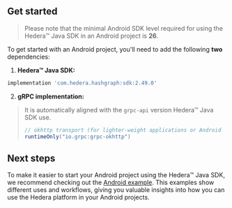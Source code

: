 ## Get started

> Please note that the minimal Android SDK level required for using the Hedera™ Java SDK in an Android project is **26**.

To get started with an Android project, you'll need to add the following **two** dependencies:

1. **Hedera™ Java SDK:**

```groovy
implementation 'com.hedera.hashgraph:sdk:2.49.0'
```

2. **gRPC implementation:**

> It is automatically aligned with the `grpc-api` version Hedera™ Java SDK use.
>
> ```groovy
> // okhttp transport (for lighter-weight applications or Android
> runtimeOnly("io.grpc:grpc-okhttp")
> ```

## Next steps

To make it easier to start your Android project using the Hedera™ Java SDK,
we recommend checking out the [Android example](../../example-android/README.md).
This examples show different uses and workflows,
giving you valuable insights into how you can use the Hedera platform in your Android projects.
